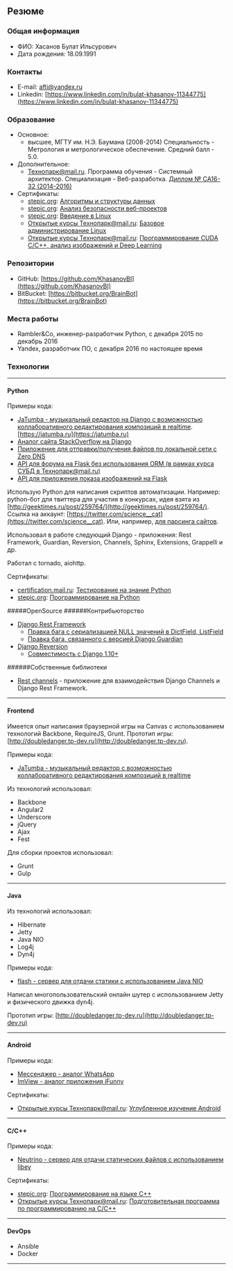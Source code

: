 ## Резюме

### Общая информация
* ФИО: Хасанов Булат Ильсурович
* Дата рождения: 18.09.1991

### Контакты
* E-mail: [afti@yandex.ru](mailto:afti@yandex.ru)
* Linkedin: [https://www.linkedin.com/in/bulat-khasanov-11344775](https://www.linkedin.com/in/bulat-khasanov-11344775)

### Образование

* Основное:
  * высшее, МГТУ им. Н.Э. Баумана (2008-2014) Специальность - Метрология и метрологическое обеспечение. Средний балл - 5.0.
* Дополнительное:
  * [Технопарк@mail.ru](https://park.mail.ru). Программа обучения - Системный архитектор. Специализация - Веб-разработка. [Диплом № CA16-32 (2014-2016)](https://park.mail.ru/alumni/17/780/)
* Сертификаты:
  * [stepic.org](https://stepic.org): [Алгоритмы и структуры данных](https://stepic.org/certificate/7c794e67cd9ec0eddc974b94f7ac2d3b2a458bca.pdf)
  * [stepic.org](https://stepic.org): [Анализ безопасности веб-проектов](https://stepic.org/certificate/f713f45be397e455d0bf7458387c6160ae25831b.pdf)
  * [stepic.org](https://stepic.org): [Введение в Linux](https://stepic.org/certificate/4a4f9d89423ff8148e87e4aa5aa2fa49c488a626.pdf)
  * [Открытые курсы Технопарк@mail.ru](https://park.mail.ru/alumni/open-courses/): [Базовое администрирование Linux](https://park.mail.ru/alumni/open-courses/)
  * [Открытые курсы Технопарк@mail.ru](https://park.mail.ru/alumni/open-courses/): [Программирование CUDA C/C++, анализ изображений и Deep Learning](https://park.mail.ru/alumni/open-courses/)

### Репозитории
* GitHub: [https://github.com/KhasanovBI](https://github.com/KhasanovBI)
* BitBucket: [https://bitbucket.org/BrainBot](https://bitbucket.org/BrainBot)

### Места работы
* Rambler&Co, инженер-разработчик Python, с декабря 2015 по декабрь 2016
* Yandex, разработчик ПО, с декабря 2016 по настоящее время

### Технологии

---

#### Python
Примеры кода:

* [JaTumba - музыкальный редактор на Django с возможностью коллаборативного редактирования композиций в realtime](https://github.com/YetAnotherTeam/jatumba-backend). [https://jatumba.ru](https://jatumba.ru)
* [Аналог сайта StackOverflow на Django](https://bitbucket.org/BrainBot/web.khasanov)
* [Приложение для отправки/получения файлов по локальной сети c Zero DNS](https://github.com/KhasanovBI/ZeroDNS_send_file)
* [API для форума на Flask без использования ORM (в рамках курса СУБД в Технопарк@mail.ru)](https://github.com/KhasanovBI/technopark-api-database)
* [API для приложения показа изображений на Flask](https://github.com/KhasanovBI/ImViewServer)

Использую Python для написания скриптов автоматизации.
Например: python-бот для твиттера для участия в конкурсах, идея взята из [http://geektimes.ru/post/259764/](http://geektimes.ru/post/259764/). Ссылка на аккаунт:  [https://twitter.com/science__cat](https://twitter.com/science__cat). Или, например, [для парсинга сайтов](https://github.com/YetAnotherTeam/jatumba-content-loader).

Использовал в работе следующий Django - приложения: Rest Framework, Guardian, Reversion, Channels, Sphinx, Extensions, Grappelli и др.

Работал с tornado, aiohttp.

Cертификаты:

* [certification.mail.ru](https://certification.mail.ru/): [Тестирование на знание Python](https://certification.mail.ru/certificates/583b17c6-581c-46df-8247-df7dd4fdbca6/)
* [stepic.org](https://stepic.org): [Программирование на Python](https://stepic.org/certificate/bbf1bee9294f6d1ba82b9abf1f802481edc1cb3c.pdf)

#####OpenSource
######Контрибьюторство

* [Django Rest Framework](https://github.com/tomchristie/django-rest-framework)
  * [Правка бага с сериализацией NULL значений в DictField, ListField](https://github.com/tomchristie/django-rest-framework/pull/4118)
  * [Правка бага, связанного с версией Django Guardian](https://github.com/tomchristie/django-rest-framework/pull/4149)
* [Django Reversion](https://github.com/etianen/django-reversion)
  * [Совместимость с Django 1.10+](https://github.com/etianen/django-reversion/pull/574)

######Собственные библиотеки
* [Rest channels](https://github.com/KhasanovBI/rest_channels) - приложение для взаимодействия Django Channels и Django Rest Framework.

---

#### Frontend
Имеется опыт написания браузерной игры на Canvas с использованием технологий Backbone, RequireJS, Grunt.
Прототип игры: [http://doubledanger.tp-dev.ru](http://doubledanger.tp-dev.ru).

Примеры кода:

* [JaTumba - музыкальный редактор с возможностью коллаборативного редактирования композиций в realtime](https://github.com/YetAnotherTeam/jatumba-frontend)

Из технологий использовал:

* Backbone
* Angular2
* Underscore
* jQuery
* Ajax
* Fest

Для сборки проектов использовал:

* Grunt
* Gulp

---

#### Java
Из технологий использовал:

* Hibernate
* Jetty
* Java NIO
* Log4j
* Dyn4j

Примеры кода:

* [flash - сервер для отдачи статики с использованием Java NIO](https://github.com/KhasanovBI/flash)

Написал многопользовательский онлайн шутер с использованием Jetty и физического движка dyn4j.

Прототип игры: [http://doubledanger.tp-dev.ru](http://doubledanger.tp-dev.ru)

---

#### Android
Примеры кода:

* [Мессенджер - аналог WhatsApp](https://github.com/KhasanovBI/AdvAndroidHomework3)
* [ImView - аналог приложения iFunny](https://github.com/KhasanovBI/ImView)

Cертификаты:

* [Открытые курсы Технопарк@mail.ru](https://park.mail.ru/alumni/open-courses/): [Углубленное изучение Android](https://park.mail.ru/alumni/open-courses/)

---

#### C/C++
Примеры кода:

* [Neutrino - cервер для отдачи статических файлов с использованием libev](https://github.com/KhasanovBI/Neutrino)

Cертификаты:

* [stepic.org](https://stepic.org): [Программирование на языке C++](https://stepic.org/certificate/d865d2188cde8476485671da43fd87eab0ffdb98.pdf)
* [Открытые курсы Технопарк@mail.ru](https://park.mail.ru/alumni/open-courses/): [Подготовительная программа по программированию на С/C++](https://park.mail.ru/alumni/open-courses/)

---

#### DevOps
* Ansible
* Docker

---
